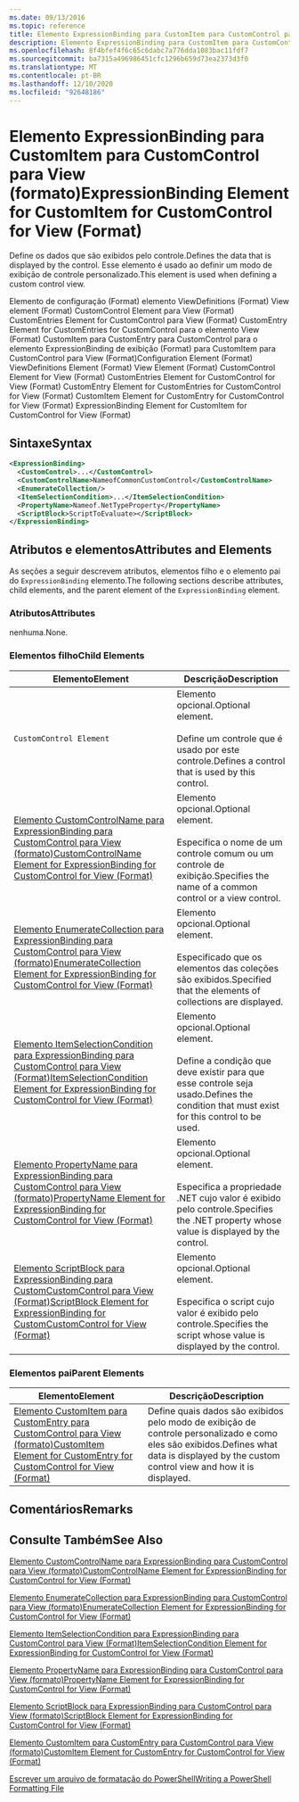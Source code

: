 ```yaml
---
ms.date: 09/13/2016
ms.topic: reference
title: Elemento ExpressionBinding para CustomItem para CustomControl para View (formato)
description: Elemento ExpressionBinding para CustomItem para CustomControl para View (formato)
ms.openlocfilehash: 8f4bfef4f6c65c6dabc7a776dda1083bac11fdf7
ms.sourcegitcommit: ba7315a496986451cfc1296b659d73ea2373d3f0
ms.translationtype: MT
ms.contentlocale: pt-BR
ms.lasthandoff: 12/10/2020
ms.locfileid: "92648186"
---
```

# <a name="expressionbinding-element-for-customitem-for-customcontrol-for-view-format"></a><span data-ttu-id="5f337-103">Elemento ExpressionBinding para CustomItem para CustomControl para View (formato)</span><span class="sxs-lookup"><span data-stu-id="5f337-103">ExpressionBinding Element for CustomItem for CustomControl for View (Format)</span></span>

<span data-ttu-id="5f337-104">Define os dados que são exibidos pelo controle.</span><span class="sxs-lookup"><span data-stu-id="5f337-104">Defines the data that is displayed by the control.</span></span> <span data-ttu-id="5f337-105">Esse elemento é usado ao definir um modo de exibição de controle personalizado.</span><span class="sxs-lookup"><span data-stu-id="5f337-105">This element is used when defining a custom control view.</span></span>

<span data-ttu-id="5f337-106">Elemento de configuração (Format) elemento ViewDefinitions (Format) View element (Format) CustomControl Element para View (Format) CustomEntries Element for CustomControl para View (Format) CustomEntry Element for CustomEntries for CustomControl para o elemento View (Format) CustomItem para CustomEntry para CustomControl para o elemento ExpressionBinding de exibição (Format) para CustomItem para CustomControl para View (Format)</span><span class="sxs-lookup"><span data-stu-id="5f337-106">Configuration Element (Format) ViewDefinitions Element (Format) View Element (Format) CustomControl Element for View (Format) CustomEntries Element for CustomControl for View (Format) CustomEntry Element for CustomEntries for CustomControl for View (Format) CustomItem Element for CustomEntry for CustomControl for View (Format) ExpressionBinding Element for CustomItem for CustomControl for View (Format)</span></span>

## <a name="syntax"></a><span data-ttu-id="5f337-107">Sintaxe</span><span class="sxs-lookup"><span data-stu-id="5f337-107">Syntax</span></span>

```xml
<ExpressionBinding>
  <CustomControl>...</CustomControl>
  <CustomControlName>NameofCommonCustomControl</CustomControlName>
  <EnumerateCollection/>
  <ItemSelectionCondition>...</ItemSelectionCondition>
  <PropertyName>Nameof.NetTypeProperty</PropertyName>
  <ScriptBlock>ScriptToEvaluate></ScriptBlock>
</ExpressionBinding>
```

## <a name="attributes-and-elements"></a><span data-ttu-id="5f337-108">Atributos e elementos</span><span class="sxs-lookup"><span data-stu-id="5f337-108">Attributes and Elements</span></span>

<span data-ttu-id="5f337-109">As seções a seguir descrevem atributos, elementos filho e o elemento pai do `ExpressionBinding` elemento.</span><span class="sxs-lookup"><span data-stu-id="5f337-109">The following sections describe attributes, child elements, and the parent element of the `ExpressionBinding` element.</span></span>

### <a name="attributes"></a><span data-ttu-id="5f337-110">Atributos</span><span class="sxs-lookup"><span data-stu-id="5f337-110">Attributes</span></span>

<span data-ttu-id="5f337-111">nenhuma.</span><span class="sxs-lookup"><span data-stu-id="5f337-111">None.</span></span>

### <a name="child-elements"></a><span data-ttu-id="5f337-112">Elementos filho</span><span class="sxs-lookup"><span data-stu-id="5f337-112">Child Elements</span></span>

|<span data-ttu-id="5f337-113">Elemento</span><span class="sxs-lookup"><span data-stu-id="5f337-113">Element</span></span>|<span data-ttu-id="5f337-114">Descrição</span><span class="sxs-lookup"><span data-stu-id="5f337-114">Description</span></span>|
|-------------|-----------------|
|`CustomControl Element`|<span data-ttu-id="5f337-115">Elemento opcional.</span><span class="sxs-lookup"><span data-stu-id="5f337-115">Optional element.</span></span><br /><br /> <span data-ttu-id="5f337-116">Define um controle que é usado por este controle.</span><span class="sxs-lookup"><span data-stu-id="5f337-116">Defines a control that is used by this control.</span></span>|
|[<span data-ttu-id="5f337-117">Elemento CustomControlName para ExpressionBinding para CustomControl para View (formato)</span><span class="sxs-lookup"><span data-stu-id="5f337-117">CustomControlName Element for ExpressionBinding for CustomControl for View (Format)</span></span>](./customcontrolname-element-for-expressionbinding-for-customcontrol-for-view-format.md)|<span data-ttu-id="5f337-118">Elemento opcional.</span><span class="sxs-lookup"><span data-stu-id="5f337-118">Optional element.</span></span><br /><br /> <span data-ttu-id="5f337-119">Especifica o nome de um controle comum ou um controle de exibição.</span><span class="sxs-lookup"><span data-stu-id="5f337-119">Specifies the name of a common control or a view control.</span></span>|
|[<span data-ttu-id="5f337-120">Elemento EnumerateCollection para ExpressionBinding para CustomControl para View (formato)</span><span class="sxs-lookup"><span data-stu-id="5f337-120">EnumerateCollection Element for ExpressionBinding for CustomControl for View (Format)</span></span>](./enumeratecollection-element-for-expressionbinding-for-customcontrol-for-view-format.md)|<span data-ttu-id="5f337-121">Elemento opcional.</span><span class="sxs-lookup"><span data-stu-id="5f337-121">Optional element.</span></span><br /><br /> <span data-ttu-id="5f337-122">Especificado que os elementos das coleções são exibidos.</span><span class="sxs-lookup"><span data-stu-id="5f337-122">Specified that the elements of collections are displayed.</span></span>|
|[<span data-ttu-id="5f337-123">Elemento ItemSelectionCondition para ExpressionBinding para CustomControl para View (Format)</span><span class="sxs-lookup"><span data-stu-id="5f337-123">ItemSelectionCondition Element for ExpressionBinding for CustomControl for View (Format)</span></span>](./itemselectioncondition-element-for-expressionbinding-for-customcontrol-format.md)|<span data-ttu-id="5f337-124">Elemento opcional.</span><span class="sxs-lookup"><span data-stu-id="5f337-124">Optional element.</span></span><br /><br /> <span data-ttu-id="5f337-125">Define a condição que deve existir para que esse controle seja usado.</span><span class="sxs-lookup"><span data-stu-id="5f337-125">Defines the condition that must exist for this control to be used.</span></span>|
|[<span data-ttu-id="5f337-126">Elemento PropertyName para ExpressionBinding para CustomControl para View (formato)</span><span class="sxs-lookup"><span data-stu-id="5f337-126">PropertyName Element for ExpressionBinding for CustomControl for View (Format)</span></span>](./propertyname-element-for-expressionbinding-for-customcontrol-for-view-format.md)|<span data-ttu-id="5f337-127">Elemento opcional.</span><span class="sxs-lookup"><span data-stu-id="5f337-127">Optional element.</span></span><br /><br /> <span data-ttu-id="5f337-128">Especifica a propriedade .NET cujo valor é exibido pelo controle.</span><span class="sxs-lookup"><span data-stu-id="5f337-128">Specifies the .NET property whose value is displayed by the control.</span></span>|
|[<span data-ttu-id="5f337-129">Elemento ScriptBlock para ExpressionBinding para CustomCustomControl para View (Format)</span><span class="sxs-lookup"><span data-stu-id="5f337-129">ScriptBlock Element for ExpressionBinding for CustomCustomControl for View (Format)</span></span>](./scriptblock-element-for-expressionbinding-for-customcontrol-for-view-format.md)|<span data-ttu-id="5f337-130">Elemento opcional.</span><span class="sxs-lookup"><span data-stu-id="5f337-130">Optional element.</span></span><br /><br /> <span data-ttu-id="5f337-131">Especifica o script cujo valor é exibido pelo controle.</span><span class="sxs-lookup"><span data-stu-id="5f337-131">Specifies the script whose value is displayed by the control.</span></span>|

### <a name="parent-elements"></a><span data-ttu-id="5f337-132">Elementos pai</span><span class="sxs-lookup"><span data-stu-id="5f337-132">Parent Elements</span></span>

|<span data-ttu-id="5f337-133">Elemento</span><span class="sxs-lookup"><span data-stu-id="5f337-133">Element</span></span>|<span data-ttu-id="5f337-134">Descrição</span><span class="sxs-lookup"><span data-stu-id="5f337-134">Description</span></span>|
|-------------|-----------------|
|[<span data-ttu-id="5f337-135">Elemento CustomItem para CustomEntry para CustomControl para View (formato)</span><span class="sxs-lookup"><span data-stu-id="5f337-135">CustomItem Element for CustomEntry for CustomControl for View (Format)</span></span>](./customitem-element-for-customentry-for-customcontrol-for-view-format.md)|<span data-ttu-id="5f337-136">Define quais dados são exibidos pelo modo de exibição de controle personalizado e como eles são exibidos.</span><span class="sxs-lookup"><span data-stu-id="5f337-136">Defines what data is displayed by the custom control view and how it is displayed.</span></span>|

## <a name="remarks"></a><span data-ttu-id="5f337-137">Comentários</span><span class="sxs-lookup"><span data-stu-id="5f337-137">Remarks</span></span>

## <a name="see-also"></a><span data-ttu-id="5f337-138">Consulte Também</span><span class="sxs-lookup"><span data-stu-id="5f337-138">See Also</span></span>

[<span data-ttu-id="5f337-139">Elemento CustomControlName para ExpressionBinding para CustomControl para View (formato)</span><span class="sxs-lookup"><span data-stu-id="5f337-139">CustomControlName Element for ExpressionBinding for CustomControl for View (Format)</span></span>](./customcontrolname-element-for-expressionbinding-for-customcontrol-for-view-format.md)

[<span data-ttu-id="5f337-140">Elemento EnumerateCollection para ExpressionBinding para CustomControl para View (formato)</span><span class="sxs-lookup"><span data-stu-id="5f337-140">EnumerateCollection Element for ExpressionBinding for CustomControl for View (Format)</span></span>](./enumeratecollection-element-for-expressionbinding-for-customcontrol-for-view-format.md)

[<span data-ttu-id="5f337-141">Elemento ItemSelectionCondition para ExpressionBinding para CustomControl para View (Format)</span><span class="sxs-lookup"><span data-stu-id="5f337-141">ItemSelectionCondition Element for ExpressionBinding for CustomControl for View (Format)</span></span>](./itemselectioncondition-element-for-expressionbinding-for-customcontrol-format.md)

[<span data-ttu-id="5f337-142">Elemento PropertyName para ExpressionBinding para CustomControl para View (formato)</span><span class="sxs-lookup"><span data-stu-id="5f337-142">PropertyName Element for ExpressionBinding for CustomControl for View (Format)</span></span>](./propertyname-element-for-expressionbinding-for-customcontrol-for-view-format.md)

[<span data-ttu-id="5f337-143">Elemento ScriptBlock para ExpressionBinding para CustomControl para View (formato)</span><span class="sxs-lookup"><span data-stu-id="5f337-143">ScriptBlock Element for ExpressionBinding for CustomControl for View (Format)</span></span>](./scriptblock-element-for-expressionbinding-for-customcontrol-for-view-format.md)

[<span data-ttu-id="5f337-144">Elemento CustomItem para CustomEntry para CustomControl para View (formato)</span><span class="sxs-lookup"><span data-stu-id="5f337-144">CustomItem Element for CustomEntry for CustomControl for View (Format)</span></span>](./customitem-element-for-customentry-for-customcontrol-for-view-format.md)

[<span data-ttu-id="5f337-145">Escrever um arquivo de formatação do PowerShell</span><span class="sxs-lookup"><span data-stu-id="5f337-145">Writing a PowerShell Formatting File</span></span>](./writing-a-powershell-formatting-file.md)
